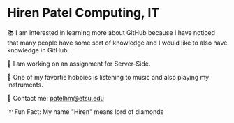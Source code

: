# Hiren Patel Computing, IT
:books: I am interested in learning more about GitHub because I have noticed that many people have some sort of knowledge and I would like to also have knowledge in GitHub.

:pencil: I am working on an assignment for Server-Side.

:musical_score: One of my favortie hobbies is listening to music and also playing my instruments.

:e-mail: Contact me: patelhm@etsu.edu

:aries: Fun Fact: My name "Hiren" means lord of diamonds
